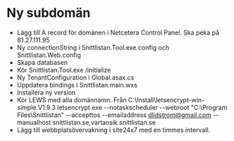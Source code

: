 # Ny subdomän

* Lägg till A record för domänen i Netcetera Control Panel. Ska peka på 81.27.111.95
* Ny connectionString i Snittlistan.Tool.exe.config och Snittlistan.Web.config
* Skapa databasen
* Kör Snittlistan.Tool.exe /initialize
* Ny TenantConfiguration i Global.asax.cs
* Uppdatera bindings i Snittlistan.main.wxs
* Installera ny version
* Kör LEWS med alla domännamn. Från C:\Install\letsencrypt-win-simple.V1.9.3
  letsencrypt.exe --notaskscheduler --webroot "C:\Program Files\Snittlistan" --accepttos --emailaddress dlidstrom@gmail.com --manualhost snittlistan.se,vartansik.snittlistan.se
* Lägg till webbplatsövervakning i site24x7 med en timmes intervall.
